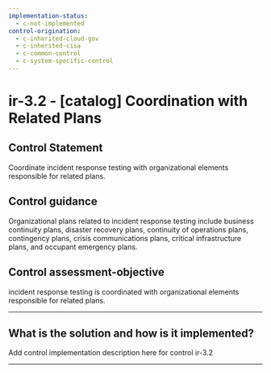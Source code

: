 ```yaml
---
implementation-status:
  - c-not-implemented
control-origination:
  - c-inherited-cloud-gov
  - c-inherited-cisa
  - c-common-control
  - c-system-specific-control
---
```


# ir-3.2 - \[catalog\] Coordination with Related Plans

## Control Statement

Coordinate incident response testing with organizational elements responsible for related plans.

## Control guidance

Organizational plans related to incident response testing include business continuity plans, disaster recovery plans, continuity of operations plans, contingency plans, crisis communications plans, critical infrastructure plans, and occupant emergency plans.

## Control assessment-objective

incident response testing is coordinated with organizational elements responsible for related plans.

______________________________________________________________________

## What is the solution and how is it implemented?

Add control implementation description here for control ir-3.2

______________________________________________________________________
